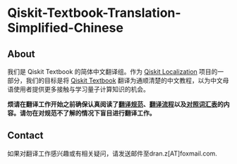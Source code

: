 # Qiskit-Textbook-Translation-Simplified-Chinese

## About
我们是 Qiskit Textbook 的简体中文翻译组。作为 [Qiskit Localization](https://medium.com/qiskit/we-need-your-help-translating-the-qiskit-textbook-5322453bd7ee) 项目的一部分，我们的目标是将 [Qiskit Textbook](https://qiskit.org/textbook-beta/) 翻译为通顺清楚的中文教程，以为中文母语使用者提供更多接触与学习量子计算知识的机会。

**烦请在翻译工作开始之前确保认真阅读了[翻译规范](/翻译共识.md)、[翻译流程](/翻译流程.md)以及[对照词汇表](/对照词汇表.md)的内容。请勿在对规范不了解的情况下盲目进行翻译工作。**
## Contact
如果对翻译工作感兴趣或有相关疑问，请发送邮件至dran.z[AT]foxmail.com.
